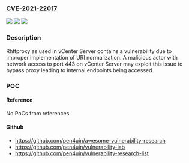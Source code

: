 ### [CVE-2021-22017](https://cve.mitre.org/cgi-bin/cvename.cgi?name=CVE-2021-22017)
![](https://img.shields.io/static/v1?label=Product&message=VMware%20vCenter%20Server%2C%20VMware%20Cloud%20Foundation&color=blue)
![](https://img.shields.io/static/v1?label=Version&message=n%2Fa&color=blue)
![](https://img.shields.io/static/v1?label=Vulnerability&message=Rhttpproxy%20bypass%20vulnerability&color=brighgreen)

### Description

Rhttproxy as used in vCenter Server contains a vulnerability due to improper implementation of URI normalization. A malicious actor with network access to port 443 on vCenter Server may exploit this issue to bypass proxy leading to internal endpoints being accessed.

### POC

#### Reference
No PoCs from references.

#### Github
- https://github.com/pen4uin/awesome-vulnerability-research
- https://github.com/pen4uin/vulnerability-lab
- https://github.com/pen4uin/vulnerability-research-list

